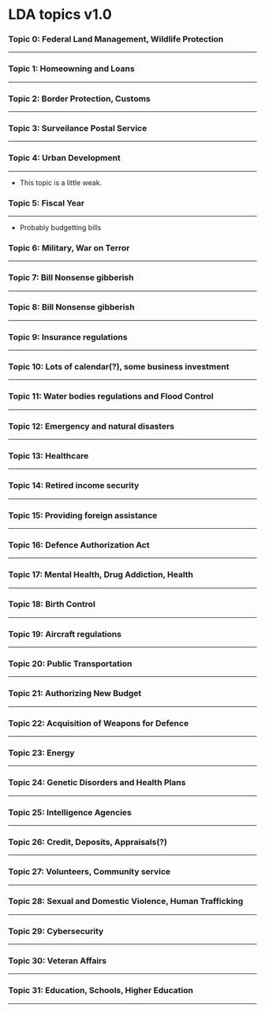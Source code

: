 LDA topics v1.0
=====
### Topic  0: Federal Land Management, Wildlife Protection
----

### Topic  1: Homeowning and Loans
----

### Topic  2: Border Protection, Customs
----

### Topic  3: Surveilance Postal Service
----

### Topic  4: Urban Development
----
- This topic is a little weak.

### Topic  5: Fiscal Year
----
- Probably budgetting bills

### Topic  6: Military, War on Terror
----

### Topic  7: Bill Nonsense gibberish
----

### Topic  8: Bill Nonsense gibberish
----

### Topic  9: Insurance regulations
----

### Topic 10: Lots of calendar(?), some business investment
----

### Topic 11: Water bodies regulations and Flood Control
----

### Topic 12: Emergency and natural disasters
----

### Topic 13: Healthcare
----

### Topic 14: Retired income security
----

### Topic 15: Providing foreign assistance
----

### Topic 16: Defence Authorization Act
----

### Topic 17: Mental Health, Drug Addiction, Health
----

### Topic 18: Birth Control
----

### Topic 19: Aircraft regulations
----

### Topic 20: Public Transportation
----

### Topic 21: Authorizing New Budget
----

### Topic 22: Acquisition of Weapons for Defence
----

### Topic 23: Energy
----

### Topic 24: Genetic Disorders and Health Plans
----

### Topic 25: Intelligence Agencies
----

### Topic 26: Credit, Deposits, Appraisals(?)
----

### Topic 27: Volunteers, Community service 
----

### Topic 28: Sexual and Domestic Violence, Human Trafficking
----

### Topic 29: Cybersecurity
----

### Topic 30: Veteran Affairs
----

### Topic 31: Education, Schools, Higher Education
----


